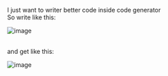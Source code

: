 I just want to writer better code inside code generator 
<br/>
So write like this:

![image](https://user-images.githubusercontent.com/27096288/162783644-9765cebf-dc7a-4ff8-be58-76fb35e4127d.png)

<br/>
and get like this:

![image](https://user-images.githubusercontent.com/27096288/162783879-99b60c72-e9b7-43aa-868f-b9cd05090c21.png)
